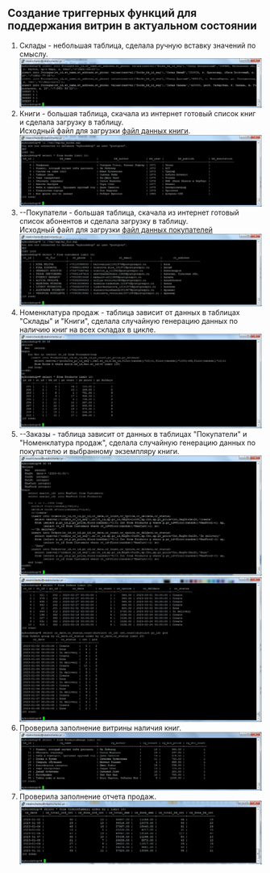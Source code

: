 ## Создание триггерных функций для поддержания витрин в актуальном состоянии ##   
1. Склады - небольшая таблица, сделала ручную вставку значений по смыслу.   
![Скрин](/Screens/insert_storages.jpg)   
1. Книги  -  большая таблица, скачала из интернет готовый список книг и сделала загрузку в таблицу.   
Исходный файл для загрузки [файл данных книги](https://github.com/mkalinichenko2023/otus_project/tree/main/Scripts/my_books.txt).   
![Скрин](/Screens/insert_books.jpg)
1. --Покупатели  -  большая таблица, скачала из интернет готовый список абонентов и сделала загрузку в таблицу.   
Исходный файл для загрузки [файл данных покупателей](https://github.com/mkalinichenko2023/otus_project/tree/main/Scripts/my_fio.txt)    
![Скрин](/Screens/insert_customers.jpg)   
1. Номенклатура продаж - таблица зависит от данных в таблицах "Склады" и "Книги", сделала случайную генерацию данных по наличию книг на всех складах в цикле.   
![Скрин](/Screens/insert_products.jpg)   
1. --Заказы - таблица зависит от данных в таблицах "Покупатели" и "Номенклатура продаж", сделала случайную генерацию данных по покупателю и выбранному экземпляру книги.     
![Скрин](/Screens/insert_orders.jpg)   
![Скрин](/Screens/insert_orders2.jpg)   
1. Проверила заполнение витрины наличия книг.   
![Скрин](/Screens/insert_products_range.jpg)   
1. Проверила заполнение отчета продаж.   
![Скрин](/Screens/insert_OrdersSummary.jpg)   
